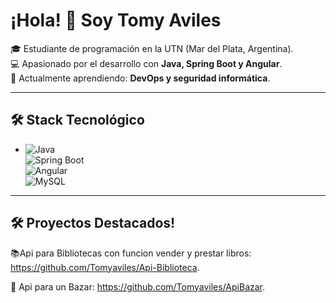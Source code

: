 # ¡Hola! 👋 Soy Tomy Aviles  

🎓 Estudiante de programación en la UTN (Mar del Plata, Argentina).  
💻 Apasionado por el desarrollo con **Java, Spring Boot y Angular**.  
🚀 Actualmente aprendiendo: **DevOps y seguridad informática**.  

---

## 🛠️ Stack Tecnológico
- ![Java](https://img.shields.io/badge/Java-ED8B00?style=for-the-badge&logo=openjdk&logoColor=white)  
  ![Spring Boot](https://img.shields.io/badge/Spring_Boot-6DB33F?style=for-the-badge&logo=springboot&logoColor=white)  
  ![Angular](https://img.shields.io/badge/Angular-DD0031?style=for-the-badge&logo=angular&logoColor=white)  
  ![MySQL](https://img.shields.io/badge/MySQL-005C84?style=for-the-badge&logo=mysql&logoColor=white)  

---

## 🛠️ Proyectos Destacados!
   📚Api para Bibliotecas con funcion vender y prestar libros: https://github.com/Tomyaviles/Api-Biblioteca.
   
   🏬 Api para un Bazar: https://github.com/Tomyaviles/ApiBazar.
